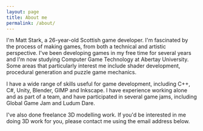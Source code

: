 ```yaml
---
layout: page
title: About me
permalink: /about/
---
```


I'm Matt Stark, a 26-year-old Scottish game developer. I'm fascinated by the process of making games, from both a technical and artistic perspective. I've been developing games in my free time for several years and I'm now studying Computer Game Technology at Abertay University. Some areas that particularly interest me include shader development, procedural generation and puzzle game mechanics.

I have a wide range of skills useful for game development, including C++, C#, Unity, Blender, GIMP and Inkscape. I have experience working alone and as part of a team, and have participated in several game jams, including Global Game Jam and Ludum Dare.

I've also done freelance 3D modelling work. If you'd be interested in me doing 3D work for you, please contact me using the email address below.